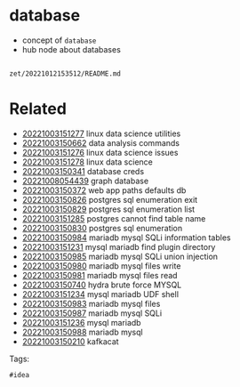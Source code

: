 # database

- concept of `database`
- hub node about databases

```
```

` zet/20221012153512/README.md `

# Related

- [20221003151277](/zet/20221003151277/README.md) linux data science utilities
- [20221003150662](/zet/20221003150662/README.md) data analysis commands
- [20221003151276](/zet/20221003151276/README.md) linux data science issues
- [20221003151278](/zet/20221003151278/README.md) linux data science
- [20221003150341](/zet/20221003150341/README.md) database creds
- [20221008054439](/zet/20221008054439/README.md) graph database
- [20221003150372](/zet/20221003150372/README.md) web app paths defaults db
- [20221003150826](/zet/20221003150826/README.md) postgres sql enumeration exit
- [20221003150829](/zet/20221003150829/README.md) postgres sql enumeration list
- [20221003151285](/zet/20221003151285/README.md) postgres cannot find table name
- [20221003150830](/zet/20221003150830/README.md) postgres sql enumeration
- [20221003150984](/zet/20221003150984/README.md) mariadb mysql SQLi information tables
- [20221003151231](/zet/20221003151231/README.md) mysql mariadb find plugin directory
- [20221003150985](/zet/20221003150985/README.md) mariadb mysql SQLi union injection
- [20221003150980](/zet/20221003150980/README.md) mariadb mysql files write
- [20221003150981](/zet/20221003150981/README.md) mariadb mysql files read
- [20221003150740](/zet/20221003150740/README.md) hydra brute force MYSQL
- [20221003151234](/zet/20221003151234/README.md) mysql mariadb UDF shell
- [20221003150983](/zet/20221003150983/README.md) mariadb mysql files
- [20221003150987](/zet/20221003150987/README.md) mariadb mysql SQLi
- [20221003151236](/zet/20221003151236/README.md) mysql mariadb
- [20221003150988](/zet/20221003150988/README.md) mariadb mysql
- [20221003150210](/zet/20221003150210/README.md) kafkacat

Tags:

    #idea
